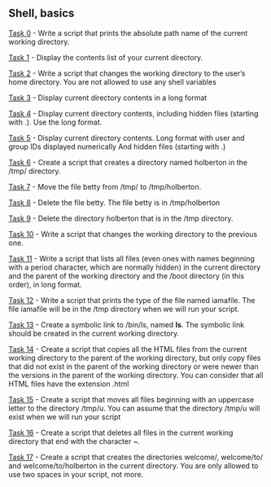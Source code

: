 ## Shell, basics

[Task 0](./0-current_working_directory) - Write a script that prints the absolute path name of the current working directory.

[Task 1](./1-listit) - Display the contents list of your current directory.

[Task 2](./2-bring_me_home) - Write a script that changes the working directory to the user’s home directory.
You are not allowed to use any shell variables

[Task 3](./3-listfiles) - Display current directory contents in a long format

[Task 4](./4-listmorefiles) - Display current directory contents, including hidden files (starting with .). Use the long format.

[Task 5](./5-listfilesdigitonly) - Display current directory contents.
Long format
with user and group IDs displayed numerically
And hidden files (starting with .)

[Task 6](./6-firstdirectory) - Create a script that creates a directory named holberton in the /tmp/ directory.

[Task 7](./7-movethatfile) - Move the file betty from /tmp/ to /tmp/holberton.

[Task 8](./8-firstdelete) - Delete the file betty. The file betty is in /tmp/holberton

[Task 9](./9-firstdirdeletion) - Delete the directory holberton that is in the /tmp directory.

[Task 10](./10-back) - Write a script that changes the working directory to the previous one.

[Task 11](./11-lists) - Write a script that lists all files (even ones with names beginning with a period character, which are normally hidden) in the current directory and the parent of the working directory and the /boot directory (in this order), in long format.

[Task 12](./12-file_type) - Write a script that prints the type of the file named iamafile. The file iamafile will be in the /tmp directory when we will run your script.

[Task 13](./13-symbolic_link) - Create a symbolic link to /bin/ls, named __ls__. The symbolic link should be created in the current working directory.

[Task 14](./14-copy_html) - Create a script that copies all the HTML files from the current working directory to the parent of the working directory, but only copy files that did not exist in the parent of the working directory or were newer than the versions in the parent of the working directory. You can consider that all HTML files have the extension .html

[Task 15](./15-lets_move) - Create a script that moves all files beginning with an uppercase letter to the directory /tmp/u. You can assume that the directory /tmp/u will exist when we will run your script

[Task 16](./16-clean_emacs) - Create a script that deletes all files in the current working directory that end with the character ~.

[Task 17](./17-tree) - Create a script that creates the directories welcome/, welcome/to/ and welcome/to/holberton in the current directory. You are only allowed to use two spaces in your script, not more.
